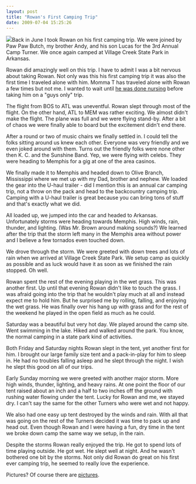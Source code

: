 ```yaml
---
layout: post
title: "Rowan's First Camping Trip"
date: 2009-07-04 15:25:26
---
```

[![](http://photos.thecave.com/photos/576294054_tWCiS-Th.jpg)](http://photos.thecave.com/gallery/8717831_9J7cs/1/576294054_tWCiS)Back in June I took Rowan on his first camping trip. We were joined by Paw Paw Butch, my brother Andy, and his son Lucas for the 3rd Annual Camp Turner. We once again camped at Village Creek State Park in Arkansas.

Rowan did amazingly well on this trip. I have to admit I was a bit nervous about taking Rowan. Not only was this his first camping trip it was also the first time I traveled alone with him. Momma T has traveled alone with Rowan a few times but not me. I wanted to wait until [he was done nursing](http://www.rowanturner.net/?p=156) before taking him on a "guys only" trip.

The flight from BOS to ATL was uneventful. Rowan slept through most of the flight. On the other hand, ATL to MEM was rather exciting. We almost didn't make the flight. The plane was full and we were flying stand-by. After a bit of chaos we were finally able to board but the excitement didn't end there.

After a round or two of music chairs we finally settled in. I could tell the folks sitting around us knew each other. Everyone was very friendly and we even joked around with them. Turns out the friendly folks were none other then K. C. and the Sunshine Band. Yep, we were flying with celebs. They were heading to Memphis for a gig at one of the area casinos.

We finally made it to Memphis and headed down to Olive Branch, Mississippi where we met up with my Dad, brother and nephew. We loaded the gear into the U-haul trailer - did I mention this is an annual car camping trip, not a throw on the pack and head to the backcountry camping trip. Camping with a U-haul trailer is great because you can bring tons of stuff and that's exactly what we did.

All loaded up, we jumped into the car and headed to Arkansas. Unfortunately storms were heading towards Memphis. High winds, rain, thunder, and lighting. (Was Mr. Brown around making sounds?) We learned after the trip that the storm left many in the Memphis area without power and I believe a few tornados even touched down.

We drove through the storm. We were greeted with down trees and lots of rain when we arrived at Village Creek State Park. We setup camp as quickly as possible and as luck would have it as soon as we finished the rain stopped. Oh well.

Rowan spent the rest of the evening playing in the wet grass. This was another first. Up until that evening Rowan didn't like to touch the grass. I was afraid going into the trip that he wouldn't play much at all and instead expect me to hold him. But he surprised me by rolling, falling, and enjoying the wet grass. He was finally over his hang up with grass and for the rest of the weekend he played in the open field as much as he could.

Saturday was a beautiful but very hot day. We played around the camp site. Went swimming in the lake. Hiked and walked around the park. You know, the normal camping in a state park kind of activities.

Both Friday and Saturday nights Rowan slept in the tent, yet another first for him. I brought our large family size tent and a pack-in-play for him to sleep in. He had no troubles falling asleep and he slept through the night. I wish he slept this good on all of our trips.

Early Sunday morning we were greeted with another major storm. More high winds, thunder, lighting, and heavy rains. At one point the floor of our tent raised about an inch and a half to two inches off the ground with rushing water flowing under the tent. Lucky for Rowan and me, we stayed dry. I can't say the same for the other Turners who were wet and not happy.

We also had one easy up tent destroyed by the winds and rain. With all that was going on the rest of the Turners decided it was time to pack up and head out. Even though Rowan and I were having a fun, dry time in the tent we broke down camp the same way we setup, in the rain.

Despite the storms Rowan really enjoyed the trip. He got to spend lots of time playing outside. He got wet. He slept well at night. And he wasn't bothered one bit by the storms. Not only did Rowan do great on his first ever camping trip, he seemed to really love the experience.

Pictures? Of course there are [pictures](http://photos.thecave.com/gallery/8717831_9J7cs/1/576294054_tWCiS).

